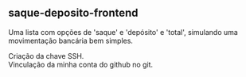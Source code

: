 ## saque-deposito-frontend
Uma lista com opções de 'saque' e 'depósito' e 'total', simulando uma movimentação bancária bem simples.

Criação da chave SSH.\
Vinculação da minha conta do github no git.
